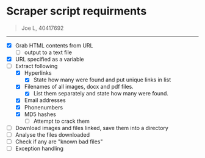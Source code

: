 # Scraper script requirments

> Joe L, 40417692

---

- [x] Grab HTML contents from URL
  - [ ] output to a text file
- [x] URL specified as a variable
- [ ] Extract following
  - [x] Hyperlinks
    - [x] State how many were found and put unique links in list
  - [x] Filenames of all images, docx and pdf files.
    - [x] List them separately and state how many were found.
  - [x] Email addresses
  - [x] Phonenumbers
  - [x] MD5 hashes
    - [ ] Attempt to crack them
- [ ] Download images and files linked, save them into a directory
- [ ] Analyse the files downloaded
- [ ] Check if any are "known bad files"
- [ ] Exception handling